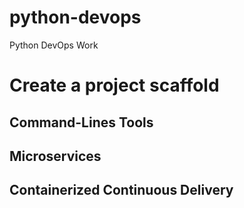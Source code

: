 # python-devops
Python DevOps Work

# Create a project scaffold

## Command-Lines Tools

## Microservices

## Containerized Continuous Delivery
